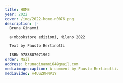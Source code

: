 ```yaml
---
title: HOME
year: 2022
cover: /img/2022-home-n0076.png
description: |-
  Bruna Ginammi

  a+mbookstore edizioni, Milano 2022

  Text by Fausto Bertinotti

  ISBN 9788887071962
order: Mail
address: brunaginammi64@gmail.com
mediaimagescaption: A comment by Fausto Bertinotti.
mediavideo: v4UuZKHNV1Y
---
```

